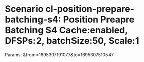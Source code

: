 # Scenario cl-position-prepare-batching-s4: Position Preapre Batching S4 Cache:enabled, DFSPs:2, batchSize:50, Scale:1
Params: &from=1695307191077&to=1695307510547

